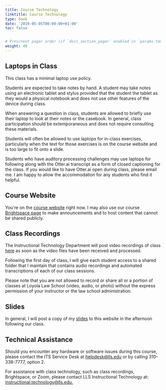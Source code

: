 ```yaml
---
title: Course Technology
linktitle: Course Technology
type: book
date: '2019-05-05T00:00:00+01:00'
toc: false


# Prev/next pager order (if `docs_section_pager` enabled in `params.toml`)
weight: 40
---
```

## Laptops in Class
This class has a minimal laptop use policy.

Students are expected to take notes by hand. A student may take notes using an electronic tablet and stylus provided that the student the tablet as they would a physical notebook and does not use other features of the device during class.

When answering a question in class, students are allowed to briefly use their laptop to look at their notes or the casebook. In general, class participation should be extemporaneous and does not require consulting these materials.

Students will often be allowed to use laptops for in-class exercises, particularly when the text for those exercises is on the course website and is too large to fit onto a slide.

Students who have auditory processing challenges may use laptops for following along with the Otter.ai transcript as a form of closed captioning for the class. If you would like to have Otter.ai open during class, please email me. I am happy to allow the accommodation for any students who find it helpful.

## Course Website
You're on the [course website](http://www.colin-doyle.net/torts2023/) right now. I may also use our course [Brightspace page](https://brightspace.lmu.edu/d2l/home/217728) to make announcements and to host content that cannot be shared publicly.

## Class Recordings
The Instructional Technology Department will post video recordings of class [here](https://brightspace.lmu.edu/d2l/home/217728) as soon as the video files have been received and processed.

Following the first day of class, I will give each student access to a shared folder that I maintain that contains audio recordings and automated transcriptions of each of our class sessions.

Please note that you are not allowed to record or share all or a portion of classes at Loyola Law School (video, audio, or photo) without the express permission of your instructor or the law school administration.

## Slides
In general, I will post a copy of my [slides](/torts2023/course-content/slides) to this website in the afternoon following our class.

## Technical Assistance
Should you encounter any hardware or software issues during this course, please contact the ITS Service Desk at [helpdesk@lls.edu](mailto:helpdesk@lls.edu?subject=IT%20Help%20Re%3A%20Torts%20w%2F%20Prof.%20Doyle) or by calling 310-338-7777, option 2.

For assistance with class technology, such as class recordings, Brightspace, or Zoom, please contact LLS Instructional Technology at: <br> [instructional.technology@lls.edu.](mailto:instructional.technology@lls.edu.?subject=IT%20Help%20Re%3A%20Torts%20w%2F%20Prof.%20Doyle)